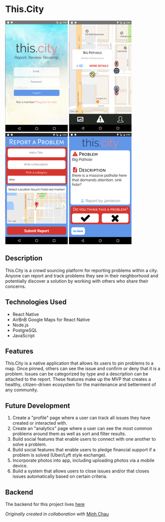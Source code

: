 # This.City
[![This.City: Login](/screenshots/login.png)](https://github.com/jamiesonbates/this.city)
[![This.City: Map View](/screenshots/map.png)](https://github.com/jamiesonbates/this.city)
[![This.City: Reporting Issues](/screenshots/report.png)](https://github.com/jamiesonbates/this.city)
[![This.City: Viewing Issues](/screenshots/problem.png)](https://github.com/jamiesonbates/this.city)

## Description
This.City is a crowd sourcing platform for reporting problems within a city. Anyone can report and track problems they see in their neighborhood and potentially discover a solution by working with others who share their concerns.

## Technologies Used
* React Native
* AirBnB Google Maps for React Native
* Node.js
* PostgreSQL
* JavaScript

## Features
This.City is a native application that allows its users to pin problems to a map. Once pinned, others can see the issue and confirm or deny that it is a problem. Issues can be categorized by type and a description can be attached to the report. These features make up the MVP that creates a healthy, citizen-driven ecosystem for the maintenance and betterment of any community.

## Future Development
1. Create a "profile" page where a user can track all issues they have created or interacted with.
2. Create an "analytics" page where a user can see the most common problems around them as well as sort and filter results.
3. Build social features that enable users to connect with one another to solve a problem.
4. Build social features that enable users to pledge financial support if a problem is solved (Uber/Lyft style exchange).
5. Incorporate photos into app, including uploading photos via a mobile device.
6. Build a system that allows users to close issues and/or that closes issues automatically based on certain criteria.

## Backend
The backend for this project lives [here](http://github.com/jamiesonbates/this.city-Server)

*Originally created in collaboration with* [Minh Chau](https://github.com/xchau)
